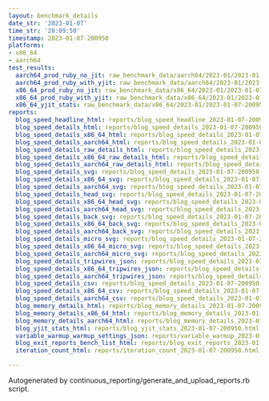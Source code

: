 ```yaml
---
layout: benchmark_details
date_str: '2023-01-07'
time_str: '20:09:50'
timestamp: 2023-01-07-200950
platforms:
- x86_64
- aarch64
test_results:
  aarch64_prod_ruby_no_jit: raw_benchmark_data/aarch64/2023-01/2023-01-07-200950_basic_benchmark_aarch64_prod_ruby_no_jit.json
  aarch64_prod_ruby_with_yjit: raw_benchmark_data/aarch64/2023-01/2023-01-07-200950_basic_benchmark_aarch64_prod_ruby_with_yjit.json
  x86_64_prod_ruby_no_jit: raw_benchmark_data/x86_64/2023-01/2023-01-07-200950_basic_benchmark_x86_64_prod_ruby_no_jit.json
  x86_64_prod_ruby_with_yjit: raw_benchmark_data/x86_64/2023-01/2023-01-07-200950_basic_benchmark_x86_64_prod_ruby_with_yjit.json
  x86_64_yjit_stats: raw_benchmark_data/x86_64/2023-01/2023-01-07-200950_basic_benchmark_x86_64_yjit_stats.json
reports:
  blog_speed_headline_html: reports/blog_speed_headline_2023-01-07-200950.html
  blog_speed_details_html: reports/blog_speed_details_2023-01-07-200950.html
  blog_speed_details_x86_64_html: reports/blog_speed_details_2023-01-07-200950.x86_64.html
  blog_speed_details_aarch64_html: reports/blog_speed_details_2023-01-07-200950.aarch64.html
  blog_speed_details_raw_details_html: reports/blog_speed_details_2023-01-07-200950.raw_details.html
  blog_speed_details_x86_64_raw_details_html: reports/blog_speed_details_2023-01-07-200950.x86_64.raw_details.html
  blog_speed_details_aarch64_raw_details_html: reports/blog_speed_details_2023-01-07-200950.aarch64.raw_details.html
  blog_speed_details_svg: reports/blog_speed_details_2023-01-07-200950.svg
  blog_speed_details_x86_64_svg: reports/blog_speed_details_2023-01-07-200950.x86_64.svg
  blog_speed_details_aarch64_svg: reports/blog_speed_details_2023-01-07-200950.aarch64.svg
  blog_speed_details_head_svg: reports/blog_speed_details_2023-01-07-200950.head.svg
  blog_speed_details_x86_64_head_svg: reports/blog_speed_details_2023-01-07-200950.x86_64.head.svg
  blog_speed_details_aarch64_head_svg: reports/blog_speed_details_2023-01-07-200950.aarch64.head.svg
  blog_speed_details_back_svg: reports/blog_speed_details_2023-01-07-200950.back.svg
  blog_speed_details_x86_64_back_svg: reports/blog_speed_details_2023-01-07-200950.x86_64.back.svg
  blog_speed_details_aarch64_back_svg: reports/blog_speed_details_2023-01-07-200950.aarch64.back.svg
  blog_speed_details_micro_svg: reports/blog_speed_details_2023-01-07-200950.micro.svg
  blog_speed_details_x86_64_micro_svg: reports/blog_speed_details_2023-01-07-200950.x86_64.micro.svg
  blog_speed_details_aarch64_micro_svg: reports/blog_speed_details_2023-01-07-200950.aarch64.micro.svg
  blog_speed_details_tripwires_json: reports/blog_speed_details_2023-01-07-200950.tripwires.json
  blog_speed_details_x86_64_tripwires_json: reports/blog_speed_details_2023-01-07-200950.x86_64.tripwires.json
  blog_speed_details_aarch64_tripwires_json: reports/blog_speed_details_2023-01-07-200950.aarch64.tripwires.json
  blog_speed_details_csv: reports/blog_speed_details_2023-01-07-200950.csv
  blog_speed_details_x86_64_csv: reports/blog_speed_details_2023-01-07-200950.x86_64.csv
  blog_speed_details_aarch64_csv: reports/blog_speed_details_2023-01-07-200950.aarch64.csv
  blog_memory_details_html: reports/blog_memory_details_2023-01-07-200950.html
  blog_memory_details_x86_64_html: reports/blog_memory_details_2023-01-07-200950.x86_64.html
  blog_memory_details_aarch64_html: reports/blog_memory_details_2023-01-07-200950.aarch64.html
  blog_yjit_stats_html: reports/blog_yjit_stats_2023-01-07-200950.html
  variable_warmup_warmup_settings_json: reports/variable_warmup_2023-01-07-200950.warmup_settings.json
  blog_exit_reports_bench_list_html: reports/blog_exit_reports_2023-01-07-200950.bench_list.html
  iteration_count_html: reports/iteration_count_2023-01-07-200950.html

---
```

Autogenerated by continuous_reporting/generate_and_upload_reports.rb script.
